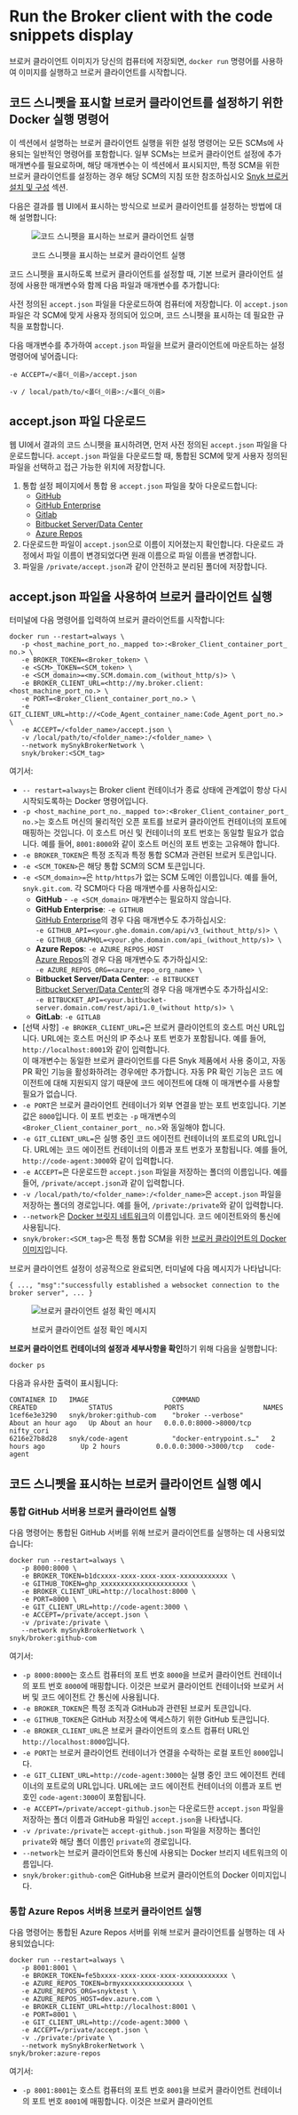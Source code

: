 # Run the Broker client with the code snippets display

브로커 클라이언트 이미지가 당신의 컴퓨터에 저장되면, `docker run` 명령어를 사용하여 이미지를 실행하고 브로커 클라이언트를 시작합니다.

## 코드 스니펫을 표시할 브로커 클라이언트를 설정하기 위한 Docker 실행 명령어

이 섹션에서 설명하는 브로커 클라이언트 실행을 위한 설정 명령어는 모든 SCMs에 사용되는 일반적인 명령어를 포함합니다. 일부 SCMs는 브로커 클라이언트 설정에 추가 매개변수를 필요로하며, 해당 매개변수는 이 섹션에서 표시되지만, 특정 SCM을 위한 브로커 클라이언트를 설정하는 경우 해당 SCM의 지침 또한 참조하십시오 [Snyk 브로커 설치 및 구성](../../../install-and-configure-snyk-broker/) 섹션.

다음은 결과를 웹 UI에서 표시하는 방식으로 브로커 클라이언트를 설정하는 방법에 대해 설명합니다:

<figure><img src="https://docs.snyk.io/~gitbook/image?url=https%3A%2F%2F2533899886-files.gitbook.io%2F%7E%2Ffiles%2Fv0%2Fb%2Fgitbook-x-prod.appspot.com%2Fo%2Fspaces%252F-MdwVZ6HOZriajCf5nXH%252Fuploads%252FarerukRHyQnx9xKiziLs%252FBroker%2520-%2520Results%2520-%2520with%2520code%2520snippets.png%3Falt%3Dmedia%26token%3Dfd7841b2-87f6-48ed-ac56-f7b4323d166e&#x26;width=768&#x26;dpr=1&#x26;quality=100&#x26;sign=a520526b&#x26;sv=2" alt="코드 스니펫을 표시하는 브로커 클라이언트 실행"><figcaption><p>코드 스니펫을 표시하는 브로커 클라이언트 실행</p></figcaption></figure>

코드 스니펫을 표시하도록 브로커 클라이언트를 설정할 때, 기본 브로커 클라이언트 설정에 사용한 매개변수와 함께 다음 파일과 매개변수를 추가합니다:

사전 정의된 `accept.json` 파일을 다운로드하여 컴퓨터에 저장합니다. 이 `accept.json` 파일은 각 SCM에 맞게 사용자 정의되어 있으며, 코드 스니펫을 표시하는 데 필요한 규칙을 포함합니다.

다음 매개변수를 추가하여 `accept.json` 파일을 브로커 클라이언트에 마운트하는 설정 명령어에 넣어줍니다:

`-e ACCEPT=/<폴더_이름>/accept.json`

`-v / local/path/to/<폴더_이름>:/<폴더_이름>`

## **accept.json 파일 다운로드**

웹 UI에서 결과의 코드 스니펫을 표시하려면, 먼저 사전 정의된 `accept.json` 파일을 다운로드합니다. `accept.json` 파일을 다운로드할 때, 통합된 SCM에 맞게 사용자 정의된 파일을 선택하고 접근 가능한 위치에 저장합니다.

1. 통합 설정 페이지에서 통합 용 `accept.json` 파일을 찾아 다운로드합니다:
   * [GitHub](../../../install-and-configure-snyk-broker/github-prerequisites-and-steps-to-install-and-configure-broker/github-install-and-configure-using-docker.md)
   * [GitHub Enterprise](../../../install-and-configure-snyk-broker/github-enterprise-prerequisites-and-steps-to-install-and-configure-broker/github-enterprise-install-and-configure-using-docker.md)
   * [Gitlab](../../../install-and-configure-snyk-broker/gitlab-prerequisites-and-steps-to-install-and-configure-broker/setup-broker-with-gitlab.md)
   * [Bitbucket Server/Data Center](../../../install-and-configure-snyk-broker/bitbucket-server-data-center-prerequisites-and-steps-to-install-and-configure-broker/data-center.md)
   * [Azure Repos](../../../install-and-configure-snyk-broker/azure-repos-prerequisites-and-steps-to-install-and-configure-broker/setup-broker-with-azure-repos.md)
2. 다운로드한 파일이 `accept.json`으로 이름이 지어졌는지 확인합니다. 다운로드 과정에서 파일 이름이 변경되었다면 원래 이름으로 파일 이름을 변경합니다.
3. 파일을 `/private/accept.json`과 같이 안전하고 분리된 폴더에 저장합니다.

## **accept.json 파일을 사용하여 브로커 클라이언트 실행**

터미널에 다음 명령어를 입력하여 브로커 클라이언트를 시작합니다:

```
docker run --restart=always \
   -p <host_machine_port_no._mapped to>:<Broker_Client_container_port_ no.> \
   -e BROKER_TOKEN=<Broker_token> \
   -e <SCM>_TOKEN=<SCM_token> \
   -e <SCM_domain>=<my.SCM.domain.com_(without_http/s)> \  
   -e BROKER_CLIENT_URL=<http://my.broker.client:<host_machine_port_no.> \
   -e PORT=<Broker_Client_container_port_no.> \
   -e GIT_CLIENT_URL=http://<Code_Agent_container_name:Code_Agent_port_no.> \
   -e ACCEPT=/<folder_name>/accept.json \
   -v /local/path/to/<folder_name>:/<folder_name> \
   --network mySnykBrokerNetwork \
   snyk/broker:<SCM_tag>
```

여기서:

* `-- restart=always`는 Broker client 컨테이너가 종료 상태에 관계없이 항상 다시 시작되도록하는 Docker 명령어입니다.
* `-p <host_machine_port_no._mapped to>:<Broker_Client_container_port_ no.>`는 호스트 머신의 물리적인 오픈 포트를 브로커 클라이언트 컨테이너의 포트에 매핑하는 것입니다. 이 호스트 머신 및 컨테이너의 포트 번호는 동일할 필요가 없습니다. 예를 들어, `8001:8000`와 같이 호스트 머신의 포트 번호는 고유해야 합니다.
* `-e BROKER_TOKEN`은 특정 조직과 특정 통합 SCM과 관련된 브로커 토큰입니다.
* `-e <SCM_TOKEN>`은 해당 통합 SCM의 SCM 토큰입니다.
* `-e <SCM_domain>=`은 `http/https`가 없는 SCM 도메인 이름입니다. 예를 들어, `snyk.git.com`. 각 SCM마다 다음 매개변수를 사용하십시오:
  * **GitHub** - `-e <SCM_domain>` 매개변수는 필요하지 않습니다.
  * **GitHub Enterprise**: `-e GITHUB`\
    [GitHub Enterprise](../../../install-and-configure-snyk-broker/github-enterprise-prerequisites-and-steps-to-install-and-configure-broker/github-enterprise-install-and-configure-using-docker.md)의 경우 다음 매개변수도 추가하십시오:\
    `-e GITHUB_API=<your.ghe.domain.com/api/v3_(without_http/s)> \`\
    `-e GITHUB_GRAPHQL=<your.ghe.domain.com/api_(without_http/s)> \`
  * **Azure Repos**: `-e AZURE_REPOS_HOST`\
    [Azure Repos](../../../install-and-configure-snyk-broker/azure-repos-prerequisites-and-steps-to-install-and-configure-broker/setup-broker-with-azure-repos.md)의 경우 다음 매개변수도 추가하십시오:\
    `-e AZURE_REPOS_ORG=<azure_repo_org_name> \`
  * **Bitbucket Server/Data Center**: `-e BITBUCKET`\
    [Bitbucket Server/Data Center](../../../install-and-configure-snyk-broker/bitbucket-server-data-center-prerequisites-and-steps-to-install-and-configure-broker/data-center.md)의 경우 다음 매개변수도 추가하십시오:\
    `-e BITBUCKET_API=<your.bitbucket-server.domain.com/rest/api/1.0_(without http/s)> \`
  * **GitLab**: `-e GITLAB`
* \[선택 사항] `-e BROKER_CLIENT_URL=`은 브로커 클라이언트의 호스트 머신 URL입니다. URL에는 호스트 머신의 IP 주소나 포트 번호가 포함됩니다. 예를 들어, `http://localhost:8001`와 같이 입력합니다.\
  이 매개변수는 동일한 브로커 클라이언트를 다른 Snyk 제품에서 사용 중이고, 자동 PR 확인 기능을 활성화하려는 경우에만 추가합니다. 자동 PR 확인 기능은 코드 에이전트에 대해 지원되지 않기 때문에 코드 에이전트에 대해 이 매개변수를 사용할 필요가 없습니다.
* `-e PORT`은 브로커 클라이언트 컨테이너가 외부 연결을 받는 포트 번호입니다. 기본값은 `8000`입니다. 이 포트 번호는 `-p` 매개변수의 `<Broker_Client_container_port_ no.>`와 동일해야 합니다.
* `-e GIT_CLIENT_URL=`은 실행 중인 코드 에이전트 컨테이너의 포트로의 URL입니다. URL에는 코드 에이전트 컨테이너의 이름과 포트 번호가 포함됩니다. 예를 들어, `http://code-agent:3000`와 같이 입력합니다.
* `-e ACCEPT=`은 다운로드한 `accept.json` 파일을 저장하는 폴더의 이름입니다. 예를 들어, `/private/accept.json`과 같이 입력합니다.
* `-v /local/path/to/<folder_name>:/<folder_name>`은 `accept.json` 파일을 저장하는 폴더의 경로입니다. 예를 들어, `/private:/private`와 같이 입력합니다.
* `--network`은 [Docker 브릿지 네트워크](../create-network-for-broker-client-and-code-agent-communication.md)의 이름입니다. 코드 에이전트와의 통신에 사용됩니다.
* `snyk/broker:<SCM_tag>`은 특정 통합 SCM을 위한 [브로커 클라이언트의 Docker 이미지](download-or-update-the-snyk-broker-client-docker-image.md)입니다.

브로커 클라이언트 설정이 성공적으로 완료되면, 터미널에 다음 메시지가 나타납니다:

`{ ..., "msg":"successfully established a websocket connection to the broker server", ... }`

<figure><img src="../../../../../.gitbook/assets/Broker Client - Setup success message (1).png" alt="브로커 클라이언트 설정 확인 메시지"><figcaption><p>브로커 클라이언트 설정 확인 메시지</p></figcaption></figure>

**브로커 클라이언트 컨테이너의 설정과 세부사항을 확인**하기 위해 다음을 실행합니다:

```
docker ps
```

다음과 유사한 출력이 표시됩니다:

```
CONTAINER ID   IMAGE                     COMMAND                  CREATED             STATUS             PORTS                    NAMES
1cef6e3e3290   snyk/broker:github-com    "broker --verbose"       About an hour ago   Up About an hour   0.0.0.0:8000->8000/tcp   nifty_cori  
6216e27b8d28   snyk/code-agent           "docker-entrypoint.s…"   2 hours ago         Up 2 hours         0.0.0.0:3000->3000/tcp   code-agent
```

## 코드 스니펫을 표시하는 브로커 클라이언트 실행 예시

### **통합 GitHub 서버용 브로커 클라이언트 실행**

다음 명령어는 통합된 GitHub 서버를 위해 브로커 클라이언트를 실행하는 데 사용되었습니다:

```
docker run --restart=always \
   -p 8000:8000 \
   -e BROKER_TOKEN=b1dcxxxx-xxxx-xxxx-xxxx-xxxxxxxxxxxx \
   -e GITHUB_TOKEN=ghp_xxxxxxxxxxxxxxxxxxxxxx \
   -e BROKER_CLIENT_URL=http://localhost:8000 \
   -e PORT=8000 \
   -e GIT_CLIENT_URL=http://code-agent:3000 \
   -e ACCEPT=/private/accept.json \
   -v /private:/private \
   --network mySnykBrokerNetwork \
snyk/broker:github-com
```

여기서:

* `-p 8000:8000`는 호스트 컴퓨터의 포트 번호 `8000`을 브로커 클라이언트 컨테이너의 포트 번호 `8000`에 매핑합니다. 이것은 브로커 클라이언트 컨테이너와 브로커 서버 및 코드 에이전트 간 통신에 사용됩니다.
* `-e BROKER_TOKEN`은 특정 조직과 GitHub과 관련된 브로커 토큰입니다.
* `-e GITHUB_TOKEN`은 GitHub 저장소에 액세스하기 위한 GitHub 토큰입니다.
* `-e BROKER_CLIENT_URL`은 브로커 클라이언트의 호스트 컴퓨터 URL인 `http://localhost:8000`입니다.
* `-e PORT`는 브로커 클라이언트 컨테이너가 연결을 수락하는 로컬 포트인 `8000`입니다.
* `-e GIT_CLIENT_URL=http://code-agent:3000`는 실행 중인 코드 에이전트 컨테이너의 포트로의 URL입니다. URL에는 코드 에이전트 컨테이너의 이름과 포트 번호인 `code-agent:3000`이 포함됩니다.
* `-e ACCEPT=/private/accept-github.json`는 다운로드한 `accept.json` 파일을 저장하는 폴더 이름과 GitHub용 파일인 `accept.json`을 나타냅니다.
* `-v /private:/private`는 `accept-github.json` 파일을 저장하는 폴더인 `private`와 해당 폴더 이름인 `private`의 경로입니다.
* `--network`는 브로커 클라이언트와 통신에 사용되는 Docker 브리지 네트워크의 이름입니다.
* `snyk/broker:github-com`은 GitHub용 브로커 클라이언트의 Docker 이미지입니다.

### **통합 Azure Repos 서버용 브로커 클라이언트 실행**

다음 명령어는 통합된 Azure Repos 서버를 위해 브로커 클라이언트를 실행하는 데 사용되었습니다:

```
docker run --restart=always \
   -p 8001:8001 \
   -e BROKER_TOKEN=fe5bxxxx-xxxx-xxxx-xxxx-xxxxxxxxxxxx \
   -e AZURE_REPOS_TOKEN=brmyxxxxxxxxxxxxxxxx \
   -e AZURE_REPOS_ORG=snyktest \
   -e AZURE_REPOS_HOST=dev.azure.com \
   -e BROKER_CLIENT_URL=http://localhost:8001 \
   -e PORT=8001 \
   -e GIT_CLIENT_URL=http://code-agent:3000 \
   -e ACCEPT=/private/accept.json \
   -v ./private:/private \
   --network mySnykBrokerNetwork \
snyk/broker:azure-repos
```

여기서:

* `-p 8001:8001`는 호스트 컴퓨터의 포트 번호 `8001`을 브로커 클라이언트 컨테이너의 포트 번호 `8001`에 매핑합니다. 이것은 브로커 클라이언트
